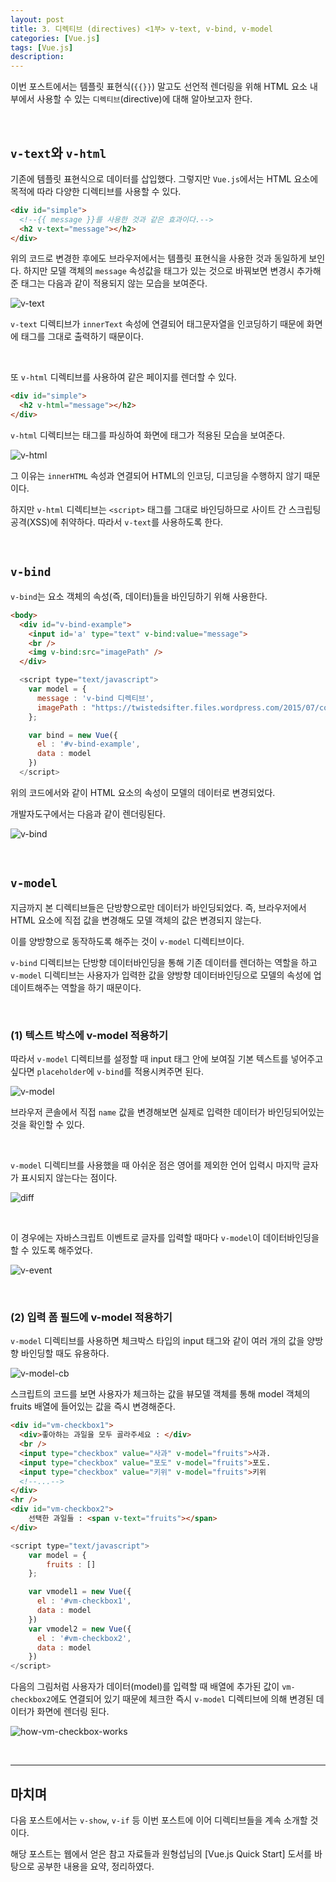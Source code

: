 ```yaml
---
layout: post
title: 3. 디렉티브 (directives) <1부> v-text, v-bind, v-model
categories: [Vue.js]
tags: [Vue.js]
description: 
---
```


이번 포스트에서는 템플릿 표현식(`{{}}`) 말고도 선언적 렌더링을 위해 HTML 요소 내부에서 사용할 수 있는 `디렉티브`(directive)에 대해 알아보고자 한다.

<br>

## `v-text`와 `v-html`

기존에 템플릿 표현식으로 데이터를 삽입했다. 그렇지만 `Vue.js`에서는 HTML 요소에 목적에 따라 다양한 디렉티브를 사용할 수 있다. 

```html
<div id="simple">
  <!--{{ message }}를 사용한 것과 같은 효과이다.-->
  <h2 v-text="message"></h2>
</div>
```

위의 코드로 변경한 후에도 브라우저에서는 템플릿 표현식을 사용한 것과 동일하게 보인다. 하지만 모델 객체의 `message` 속성값을 태그가 있는 것으로 바꿔보면 변경시 추가해준 태그는 다음과 같이 적용되지 않는 모습을 보여준다. 

![v-text](https://github.com/juliahwang/juliahwang.github.io/blob/master/_posts/images/2017-10-16/v-text.png?raw=true)

`v-text` 디렉티브가 `innerText` 속성에 연결되어 태그문자열을 인코딩하기 때문에 화면에 태그를 그대로 출력하기 때문이다. 

<br> 

또 `v-html` 디렉티브를 사용하여 같은 페이지를 렌더할 수 있다.

```html
<div id="simple">
  <h2 v-html="message"></h2>
</div>
```

`v-html` 디렉티브는 태그를 파싱하여 화면에 태그가 적용된 모습을 보여준다. 

![v-html](https://github.com/juliahwang/juliahwang.github.io/blob/master/_posts/images/2017-10-16/v-html.png?raw=true)

그 이유는 `innerHTML` 속성과 연결되어 HTML의 인코딩, 디코딩을 수행하지 않기 때문이다. 

하지만 `v-html` 디렉티브는 `<script>` 태그를 그대로 바인딩하므로 사이트 간 스크립팅 공격(XSS)에 취약하다. 따라서 `v-text`를 사용하도록 한다.

<br>

## `v-bind`

`v-bind`는 요소 객체의 속성(즉, 데이터)들을 바인딩하기 위해 사용한다. 

```html
<body>
  <div id="v-bind-example">
    <input id='a' type="text" v-bind:value="message">
    <br />
    <img v-bind:src="imagePath" />
  </div>
```

```js  
  <script type="text/javascript">
    var model = {
      message : 'v-bind 디렉티브',
      imagePath : "https://twistedsifter.files.wordpress.com/2015/07/combo-photos-by-stephen-mcmennamy-22.jpg?w=200&h=200"
    };

    var bind = new Vue({
      el : '#v-bind-example',
      data : model
    })
  </script>
```

위의 코드에서와 같이 HTML 요소의 속성이 모델의 데이터로 변경되었다. 

개발자도구에서는 다음과 같이 렌더링된다.

![v-bind](https://github.com/juliahwang/juliahwang.github.io/blob/master/_posts/images/2017-10-16/v-bind.png?raw=true)

<br>

## `v-model`

지금까지 본 디렉티브들은 단방향으로만 데이터가 바인딩되었다. 즉, 브라우저에서 HTML 요소에 직접 값을 변경해도 모델 객체의 값은 변경되지 않는다. 

이를 양방향으로 동작하도록 해주는 것이 `v-model` 디렉티브이다.

`v-bind` 디렉티브는 단방향 데이터바인딩을 통해 기존 데이터를 렌더하는 역할을 하고 `v-model` 디렉티브는 사용자가 입력한 값을 양방향 데이터바인딩으로 모델의 속성에 업데이트해주는 역할을 하기 때문이다. 

<br>

### (1) 텍스트 박스에 v-model 적용하기

따라서 `v-model` 디렉티브를 설정할 때 input 태그 안에 보여질 기본 텍스트를 넣어주고 싶다면 `placeholder`에 `v-bind`를 적용시켜주면 된다. 

![v-model](https://github.com/juliahwang/juliahwang.github.io/blob/master/_posts/images/2017-10-16/v-model.png?raw=true)

브라우저 콘솔에서 직접 `name` 값을 변경해보면 실제로 입력한 데이터가 바인딩되어있는 것을 확인할 수 있다.  

<br>

`v-model` 디렉티브를 사용했을 때 아쉬운 점은 영어를 제외한 언어 입력시 마지막 글자가 표시되지 않는다는 점이다.

![diff](https://github.com/juliahwang/juliahwang.github.io/blob/master/_posts/images/2017-10-16/diff.png?raw=true)

<br>

이 경우에는 자바스크립트 이벤트로 글자를 입력할 때마다 `v-model`이 데이터바인딩을 할 수 있도록 해주었다. 

![v-event](https://github.com/juliahwang/juliahwang.github.io/blob/master/_posts/images/2017-10-16/v-event.png?raw=true)

<br>


### (2) 입력 폼 필드에 v-model 적용하기

`v-model` 디렉티브를 사용하면 체크박스 타입의 input 태그와 같이 여러 개의 값을 양방향 바인딩할 때도 유용하다. 

![v-model-cb](https://github.com/juliahwang/juliahwang.github.io/blob/master/_posts/images/2017-10-16/v-model-cb.png?raw=true)

스크립트의 코드를 보면 사용자가 체크하는 값을 뷰모델 객체를 통해 model 객체의 fruits 배열에 들어있는 값을 즉시 변경해준다. 

```html
<div id="vm-checkbox1">
  <div>좋아하는 과일을 모두 골라주세요 : </div>
  <br />
  <input type="checkbox" value="사과" v-model="fruits">사과.
  <input type="checkbox" value="포도" v-model="fruits">포도.
  <input type="checkbox" value="키위" v-model="fruits">키위
  <!--...-->
</div>
<hr />
<div id="vm-checkbox2">
    선택한 과일들 : <span v-text="fruits"></span>
</div>
```

```js
<script type="text/javascript">
    var model = {
        fruits : []
    };

    var vmodel1 = new Vue({
      el : '#vm-checkbox1',
      data : model
    })
    var vmodel2 = new Vue({
      el : '#vm-checkbox2',
      data : model
    })
</script>
```

다음의 그림처럼 사용자가 데이터(model)를 입력할 때 배열에 추가된 값이 `vm-checkbox2`에도 연결되어 있기 때문에 체크한 즉시 `v-model` 디렉티브에 의해 변경된 데이터가 화면에 렌더링 된다.

![how-vm-checkbox-works](https://github.com/juliahwang/juliahwang.github.io/blob/master/_posts/images/2017-10-16/how-vm-checkbox-works.png?raw=true)

<br>

---

## 마치며

다음 포스트에서는 `v-show`, `v-if` 등 이번 포스트에 이어 디렉티브들을 계속 소개할 것이다.


해당 포스트는 웹에서 얻은 참고 자료들과 원형섭님의 [Vue.js Quick Start] 도서를 바탕으로 공부한 내용을 요약, 정리하였다.

<br>
